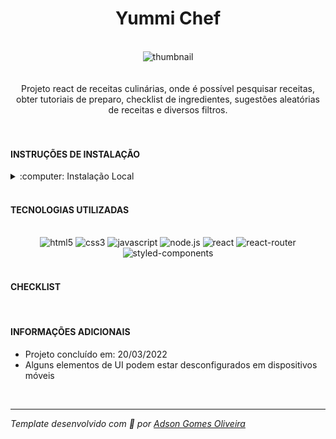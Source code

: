 <div align="center"><h1>Yummi Chef</h1></div>
<br />
<div align="center"><img src="https://i.ibb.co/D8qDYzm/image.png" alt="thumbnail" /></div>
<br />
<br />
<div align="center">
Projeto react de receitas culinárias, onde é possível pesquisar receitas, obter tutoriais de preparo,
checklist de ingredientes, sugestões aleatórias de receitas e diversos filtros.
</div>
<br />
<br />
<h4>INSTRUÇÕES DE INSTALAÇÃO</h4>
<details>
<summary>:computer: Instalação Local</summary>

> Faça o clone deste repositório `git clone git@github.com:Adson-Gomes-Oliveira/saving-money.git`

> Entre na pasta e execute `npm install` *Atenção: Versão do Node -> 16*

> Execute `npm start`

> Aproveite !! :smile:
<br>
</details>
<br />
<h4>TECNOLOGIAS UTILIZADAS</h4>
<br />
<div align="center">
<img src="https://img.shields.io/badge/html5-%23E34F26.svg?style=for-the-badge&logo=html5&logoColor=white" alt="html5" />
<img src="https://img.shields.io/badge/css3-%231572B6.svg?style=for-the-badge&logo=css3&logoColor=white" alt="css3" />
<img src="https://img.shields.io/badge/javascript-%23323330.svg?style=for-the-badge&logo=javascript&logoColor=%23F7DF1E" alt="javascript" />
<img src="https://img.shields.io/badge/node.js-6DA55F?style=for-the-badge&logo=node.js&logoColor=white" alt="node.js" />
<img src="https://img.shields.io/badge/react-%2320232a.svg?style=for-the-badge&logo=react&logoColor=%2361DAFB" alt="react" />
<img src="https://img.shields.io/badge/React_Router-CA4245?style=for-the-badge&logo=react-router&logoColor=white" alt="react-router" />
<img src="https://img.shields.io/badge/styled--components-DB7093?style=for-the-badge&logo=styled-components&logoColor=white" alt="styled-components" />
</div>
<br />
<h4>CHECKLIST</h4>
<br />
<h4>INFORMAÇÕES ADICIONAIS</h4>

- Projeto concluído em: 20/03/2022
- Alguns elementos de UI podem estar desconfigurados em dispositivos móveis
<br />

---

*Template desenvolvido com :white_heart: por <a href="https://github.com/Adson-Gomes-Oliveira">Adson Gomes Oliveira</a>* 
